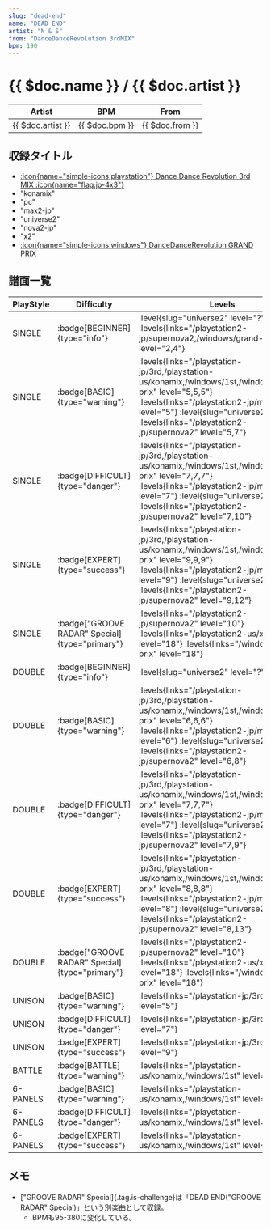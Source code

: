 ```yaml
---
slug: "dead-end"
name: "DEAD END"
artist: "N & S"
from: "DanceDanceRevolution 3rdMIX"
bpm: 190
---
```


# {{ $doc.name }} / {{ $doc.artist }}

|Artist|BPM|From|
|------|---|----|
|{{ $doc.artist }}|{{ $doc.bpm }}|{{ $doc.from }}|

## 収録タイトル

  - [:icon{name="simple-icons:playstation"} Dance Dance Revolution 3rd MIX :icon{name="flag:jp-4x3"}](/playstation-jp/3rd)
  - "konamix"
  - "pc"
  - "max2-jp"
  - "universe2"
  - "nova2-jp"
  - "x2"
  - [:icon{name="simple-icons:windows"} DanceDanceRevolution GRAND PRIX](/windows/grand-prix)

## 譜面一覧

|PlayStyle|Difficulty|Levels|Notes|Movie|
|---------|----------|------|-----|-----|
|SINGLE| :badge[BEGINNER]{type="info"}|<div class="field is-grouped is-grouped-multiline"> :level{slug="universe2" level="?"}  :levels{links="/playstation2-jp/supernova2,/windows/grand-prix" level="2,4"}</div>|115/0||
|SINGLE| :badge[BASIC]{type="warning"}| :levels{links="/playstation-jp/3rd,/playstation-us/konamix,/windows/1st,/windows/grand-prix" level="5,5,5"} :levels{links="/playstation2-jp/max2" level="5"} :level{slug="universe2" level=5}  :levels{links="/playstation2-jp/supernova2" level="5,7"}|216/0||
|SINGLE| :badge[DIFFICULT]{type="danger"}| :levels{links="/playstation-jp/3rd,/playstation-us/konamix,/windows/1st,/windows/grand-prix" level="7,7,7"} :levels{links="/playstation2-jp/max2" level="7"} :level{slug="universe2" level=7}  :levels{links="/playstation2-jp/supernova2" level="7,10"}|337/0||
|SINGLE| :badge[EXPERT]{type="success"}| :levels{links="/playstation-jp/3rd,/playstation-us/konamix,/windows/1st,/windows/grand-prix" level="9,9,9"} :levels{links="/playstation2-jp/max2" level="9"} :level{slug="universe2" level=9}  :levels{links="/playstation2-jp/supernova2" level="9,12"}|410/0||
|SINGLE| :badge["GROOVE RADAR" Special]{type="primary"}| :levels{links="/playstation2-jp/supernova2" level="10"} :levels{links="/playstation2-us/x2" level="18"}  :levels{links="/windows/grand-prix" level="18"}|479/75||
|DOUBLE| :badge[BEGINNER]{type="info"}|<div class="field is-grouped is-grouped-multiline"> :level{slug="universe2" level="?"}</div>|||
|DOUBLE| :badge[BASIC]{type="warning"}| :levels{links="/playstation-jp/3rd,/playstation-us/konamix,/windows/1st,/windows/grand-prix" level="6,6,6"} :levels{links="/playstation2-jp/max2" level="6"} :level{slug="universe2" level=6}  :levels{links="/playstation2-jp/supernova2" level="6,8"}|274/0||
|DOUBLE| :badge[DIFFICULT]{type="danger"}| :levels{links="/playstation-jp/3rd,/playstation-us/konamix,/windows/1st,/windows/grand-prix" level="7,7,7"} :levels{links="/playstation2-jp/max2" level="7"} :level{slug="universe2" level=7}  :levels{links="/playstation2-jp/supernova2" level="7,9"}|298/0||
|DOUBLE| :badge[EXPERT]{type="success"}| :levels{links="/playstation-jp/3rd,/playstation-us/konamix,/windows/1st,/windows/grand-prix" level="8,8,8"} :levels{links="/playstation2-jp/max2" level="8"} :level{slug="universe2" level=8}  :levels{links="/playstation2-jp/supernova2" level="8,13"}|455/0||
|DOUBLE| :badge["GROOVE RADAR" Special]{type="primary"}| :levels{links="/playstation2-jp/supernova2" level="10"} :levels{links="/playstation2-us/x2" level="18"}  :levels{links="/windows/grand-prix" level="18"}|455/75||
|UNISON| :badge[BASIC]{type="warning"}| :levels{links="/playstation-jp/3rd" level="5"}|||
|UNISON| :badge[DIFFICULT]{type="danger"}| :levels{links="/playstation-jp/3rd" level="7"}|||
|UNISON| :badge[EXPERT]{type="success"}| :levels{links="/playstation-jp/3rd" level="9"}|||
|BATTLE| :badge[BATTLE]{type="warning"}| :levels{links="/playstation-us/konamix,/windows/1st" level="8,4"}|||
|6-PANELS| :badge[BASIC]{type="warning"}| :levels{links="/playstation-us/konamix,/windows/1st" level="5,5"}|217/0||
|6-PANELS| :badge[DIFFICULT]{type="danger"}| :levels{links="/playstation-us/konamix,/windows/1st" level="7,7"}|338/0||
|6-PANELS| :badge[EXPERT]{type="success"}| :levels{links="/playstation-us/konamix,/windows/1st" level="9,9"}|410/0||

## メモ

- ["GROOVE RADAR" Special]{.tag.is-challenge}は「DEAD END("GROOVE RADAR" Special)」という別楽曲として収録。
  - BPMも95-380に変化している。
